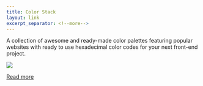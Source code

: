 ```yaml
---
title: Color Stack
layout: link
excerpt_separator: <!--more-->
---
```


A collection of awesome and ready-made color palettes featuring popular websites
with ready to use hexadecimal color codes for your next front-end project.

<!--more-->

![](https://res.cloudinary.com/dw9fem4ki/image/upload/v1421586084/color-stack_o0m7kn.png)

[Read more](http://pankajparashar.com/color-stack/)